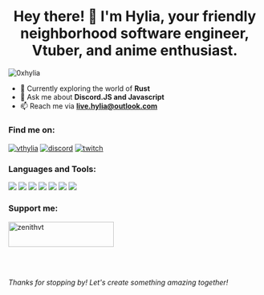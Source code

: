 <h1 align="center">Hey there! 👋 I'm Hylia, your friendly neighborhood software engineer, Vtuber, and anime enthusiast.</h1>

<p align="left"> <img src="https://komarev.com/ghpvc/?username=0xhylia&label=Profile%20views&color=0e75b6&style=flat-square" alt="0xhylia" /> </p>

- 🌱 Currently exploring the world of **Rust**
- 💬 Ask me about **Discord.JS and Javascript**
- 📫 Reach me via **live.hylia@outlook.com**

<h3 align="left">Find me on:</h3>
<p align="left">
<a href="https://twitter.com/vthylia" target="_blank"><img align="center" src="https://img.icons8.com/color/48/000000/twitter--v1.png" alt="vthylia"/></a>
<a href="https://discord.gg/hCqQDuUY3r" target="_blank"><img align="center" src="https://img.icons8.com/color/48/000000/discord-new-logo.png" alt="discord"/></a>
<a href="https://www.twitch.tv/0xhylia" target="_blank"><img align="center" src="https://img.icons8.com/color/48/000000/twitch--v1.png" alt="twitch"/></a>
</p>

<h3 align="left">Languages and Tools:</h3>
<p align="left">
<img src="https://img.icons8.com/color/48/000000/javascript--v1.png"/>
<img src="https://img.icons8.com/color/48/000000/html-5--v1.png"/>
<img src="https://img.icons8.com/color/48/000000/css3.png"/>
<img src="https://img.icons8.com/color/48/000000/react-native.png"/>
<img src="https://img.icons8.com/color/48/000000/nodejs.png"/>
<img src="https://img.icons8.com/color/48/000000/visual-studio-code-2019.png"/>
<img src="https://img.icons8.com/color/48/000000/git.png"/>
</p>

<h3 align="left">Support me:</h3>
<p><a href="https://ko-fi.com/zenithvt"> <img align="center" src="https://cdn.ko-fi.com/cdn/kofi3.png?v=3" height="50" width="210" alt="zenithvt" /></a></p><br><br> 

<em>Thanks for stopping by! Let's create something amazing together!</em>
